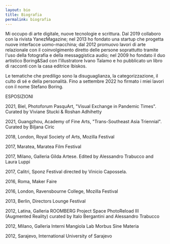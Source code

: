 ```yaml
---
layout: bio
title: Biografia  
permalink: biografia
---
```


<DIV ID="bio">
<P>
Mi occupo di arte digitale, nuove tecnologie e
scrittura. Dal 2019 collaboro con la rivista YanezMagazine; nel 2013
ho fondato una startup che progetta nuove interfacce uomo-macchina;
dal 2012 promuovo lavori di arte relazionale con il coinvolgimento
diretto delle persone soprattutto tramite l'uso della fotografia e
della messaggistica audio; nel 2009 ho fondato il duo artistico
Boring&Sad con l’illustratore Ivano Talamo e ho pubblicato un libro di
racconti con la casa editrice Ibiskos.
</P>
<P>
Le tematiche che prediligo sono la disuguaglianza, la
categorizzazione, il culto di sé e della personalità. 
Fino a settembre 2022 ho firmato i miei lavori con il nome Stefano Boring.
</P>
</DIV>

<span style="text-transform: uppercase">
Esposizioni
</span>

2021, Biel, Photoforum PasquArt, "Visual Exchange in Pandemic Times". Curated by Viviane Stucki & Roshan Adhihetty

2021, Guangzhou, Academy of Fine Arts, "Trans-Southeast Asia Triennial". Curated by Biljana Ciric

2018, London, Royal Society of Arts, Mozilla Festival

2017, Maratea, Maratea Film Festival

2017, Milano, Galleria Gilda Artese. Edited by Alessandro Trabucco and Laura Luppi

2017, Calitri, Sponz Festival directed by Vinicio Capossela.

2016, Roma, Maker Faire

2016, London, Ravensbourne College, Mozilla Festival

2013, Berlin, Directors Lounge Festival

2012, Latina, Galleria ROOMBERG Project Space PhotoReload III (Augmented Reality) curated by Italo Bergantini and Alessandro Trabucco

2012, Milano, Galleria Interni Mangiola Lab Morbus Sine Materia

2012, Sarajevo, International University of Sarajevo
